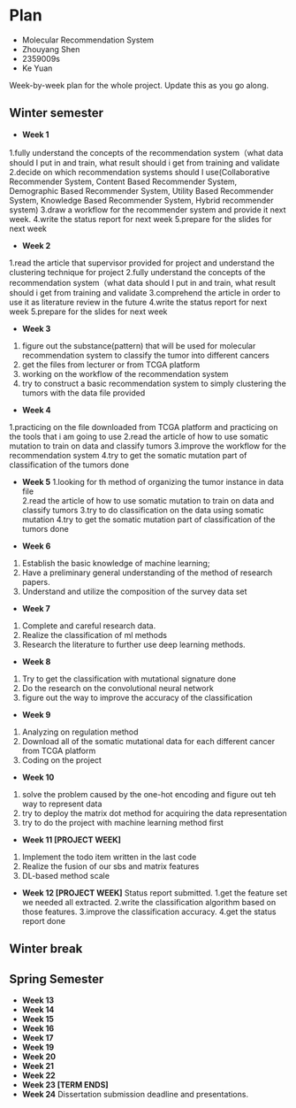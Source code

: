 # Plan

* Molecular Recommendation System
* Zhouyang Shen
* 2359009s
* Ke Yuan

Week-by-week plan for the whole project. Update this as you go along.

## Winter semester

* **Week 1**

1.fully understand the concepts of the recommendation system（what data should I put in and train, what result should i get from training and validate
2.decide on which recommendation systems should I use(Collaborative Recommender System, Content Based Recommender System, Demographic Based Recommender System, Utility Based Recommender System, Knowledge Based Recommender System, Hybrid recommender system)
3.draw a workflow for the recommender system and provide it next week.
4.write the status report for next week
5.prepare for the slides for next week

* **Week 2**

1.read the article that supervisor provided for project and understand the clustering technique for project
2.fully understand the concepts of the recommendation system（what data should I put in and train, what result should i get from training and validate
3.comprehend the article in order to use it as literature review in the future
4.write the status report for next week
5.prepare for the slides for next week

* **Week 3**

1. figure out the substance(pattern) that will be used for molecular recommendation system to classify the tumor into different cancers
2. get the files from lecturer or from TCGA platform 
3. working on the workflow of the recommendation system
4. try to construct a basic recommendation system to simply clustering the tumors with the data file provided 

* **Week 4**

1.practicing on the file downloaded from TCGA platform and practicing on the tools that i am going to use
2.read the article of how to use somatic mutation to train on data and classify tumors
3.improve the workflow for the recommendation system
4.try to get the somatic mutation part of classification of the tumors done
 
* **Week 5**
1.looking for th method of organizing the tumor instance in data file  
2.read the article of how to use somatic mutation to train on data and classify tumors
3.try to do classification on the data using somatic mutation
4.try to get the somatic mutation part of classification of the tumors done

* **Week 6**
1. Establish the basic knowledge of machine learning; 
2. Have a preliminary general understanding of the method of research papers.
3. Understand and utilize the composition of the survey data set

* **Week 7**
1. Complete and careful research data.
2. Realize the classification of ml methods
3. Research the literature to further use deep learning methods.

* **Week 8**
1. Try to get the classification with mutational signature done
2. Do the research on the convolutional neural network
3. figure out the way to improve the accuracy of the classification

* **Week 9**
1. Analyzing on regulation method
2. Download all of the somatic mutational data for each different cancer from TCGA platform
3. Coding on the project 

* **Week 10**
1. solve the problem caused by the one-hot encoding and figure out teh way to represent data
2. try to deploy the matrix dot method for acquiring the data representation
3. try to do the project with machine learning method first

* **Week 11 [PROJECT WEEK]**
1. Implement the todo item written in the last code
2. Realize the fusion of our sbs and matrix features
3. DL-based method scale

* **Week 12 [PROJECT WEEK]** Status report submitted.
1.get the feature set we needed all extracted.
2.write the classification algorithm based on those features.
3.improve the classification accuracy.
4.get the status report done

## Winter break

## Spring Semester

* **Week 13**
* **Week 14**
* **Week 15**
* **Week 16**
* **Week 17**
* **Week 19**
* **Week 20**
* **Week 21**
* **Week 22**
* **Week 23 [TERM ENDS]**
* **Week 24** Dissertation submission deadline and presentations.

